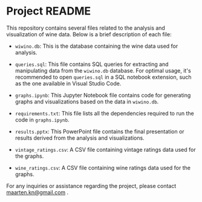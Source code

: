 # Project README

This repository contains several files related to the analysis and visualization of wine data. Below is a brief description of each file:

- `wiwino.db`: This is the database containing the wine data used for analysis.
  
- `queries.sql`: This file contains SQL queries for extracting and manipulating data from the `wiwino.db` database. For optimal usage, it's recommended to open `queries.sql` in a SQL notebook extension, such as the one available in Visual Studio Code.

- `graphs.ipynb`: This Jupyter Notebook file contains code for generating graphs and visualizations based on the data in `wiwino.db`. 

- `requirements.txt`: This file lists all the dependencies required to run the code in `graphs.ipynb`.

- `results.pptx`: This PowerPoint file contains the final presentation or results derived from the analysis and visualizations.

- `vintage_ratings.csv`: A CSV file containing vintage ratings data used for the graphs.

- `wine_ratings.csv`: A CSV file containing wine ratings data used for the graphs.

For any inquiries or assistance regarding the project, please contact maarten.kn@gmail.com .
